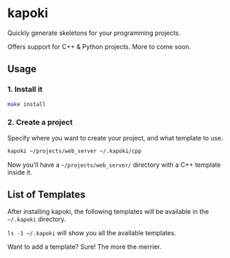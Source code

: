 # kapoki

Quickly generate skeletons for your programming projects.

Offers support for C++ & Python projects. More to come soon.

## Usage

### 1. Install it

```bash
make install
```

### 2. Create a project

Specify where you want to create your project, and what template to use.

```bash
kapoki ~/projects/web_server ~/.kapoki/cpp
```

Now you'll have a `~/projects/web_server/` directory with a C++ template inside it.

## List of Templates

After installing kapoki, the following templates will be available in the `~/.kapoki` directory.

`ls -1 ~/.kapoki` will show you all the available templates.

Want to add a template? Sure! The more the merrier.
